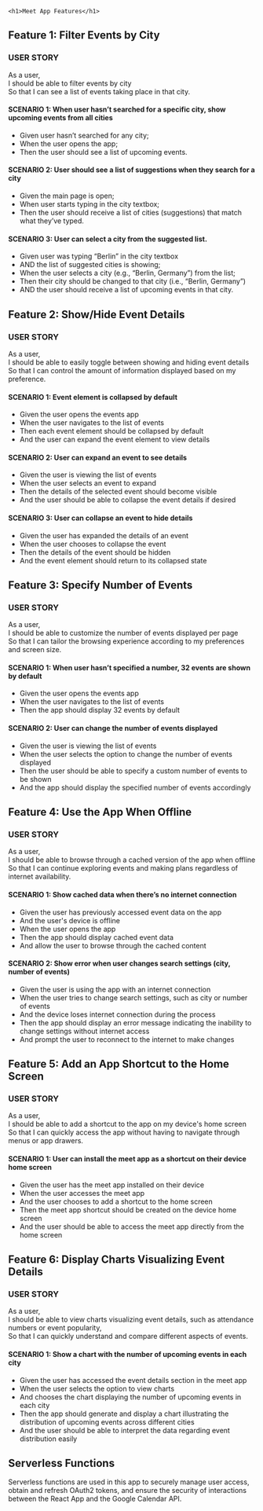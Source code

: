 
    <h1>Meet App Features</h1>


<h2>Feature 1: Filter Events by City</h2>
<h3>USER STORY</h3>
<p>As a user,<br>
I should be able to filter events by city<br>
So that I can see a list of events taking place in that city.</p>
<h4>SCENARIO 1: When user hasn’t searched for a specific city, show upcoming events from all cities</h4>
<ul>
    <li>Given user hasn’t searched for any city;</li>
    <li>When the user opens the app;</li>
    <li>Then the user should see a list of upcoming events.</li>
</ul>
<h4>SCENARIO 2: User should see a list of suggestions when they search for a city</h4>
<ul>
    <li>Given the main page is open;</li>
    <li>When user starts typing in the city textbox;</li>
    <li>Then the user should receive a list of cities (suggestions) that match what they’ve typed.</li>
</ul>
<h4>SCENARIO 3: User can select a city from the suggested list.</h4>
<ul>
    <li>Given user was typing “Berlin” in the city textbox</li>
    <li>AND the list of suggested cities is showing;</li>
    <li>When the user selects a city (e.g., “Berlin, Germany”) from the list;</li>
    <li>Then their city should be changed to that city (i.e., “Berlin, Germany”)</li>
    <li>AND the user should receive a list of upcoming events in that city.</li>
</ul>

<h2>Feature 2: Show/Hide Event Details</h2>
<h3>USER STORY</h3>
<p>As a user,<br>
I should be able to easily toggle between showing and hiding event details<br>
So that I can control the amount of information displayed based on my preference.</p>
<h4>SCENARIO 1: Event element is collapsed by default</h4>
<ul>
    <li>Given the user opens the events app</li>
    <li>When the user navigates to the list of events</li>
    <li>Then each event element should be collapsed by default</li>
    <li>And the user can expand the event element to view details</li>
</ul>
<h4>SCENARIO 2: User can expand an event to see details</h4>
<ul>
    <li>Given the user is viewing the list of events</li>
    <li>When the user selects an event to expand</li>
    <li>Then the details of the selected event should become visible</li>
    <li>And the user should be able to collapse the event details if desired</li>
</ul>
<h4>SCENARIO 3: User can collapse an event to hide details</h4>
<ul>
    <li>Given the user has expanded the details of an event</li>
    <li>When the user chooses to collapse the event</li>
    <li>Then the details of the event should be hidden</li>
    <li>And the event element should return to its collapsed state</li>
</ul>

<h2>Feature 3: Specify Number of Events</h2>
<h3>USER STORY</h3>
<p>As a user,<br>
I should be able to customize the number of events displayed per page<br>
So that I can tailor the browsing experience according to my preferences and screen size.</p>
<h4>SCENARIO 1: When user hasn’t specified a number, 32 events are shown by default</h4>
<ul>
    <li>Given the user opens the events app</li>
    <li>When the user navigates to the list of events</li>
    <li>Then the app should display 32 events by default</li>
</ul>
<h4>SCENARIO 2: User can change the number of events displayed</h4>
<ul>
    <li>Given the user is viewing the list of events</li>
    <li>When the user selects the option to change the number of events displayed</li>
    <li>Then the user should be able to specify a custom number of events to be shown</li>
    <li>And the app should display the specified number of events accordingly</li>
</ul>

<h2>Feature 4: Use the App When Offline</h2>
<h3>USER STORY</h3>
<p>As a user,<br>
I should be able to browse through a cached version of the app when offline<br>
So that I can continue exploring events and making plans regardless of internet availability.</p>
<h4>SCENARIO 1: Show cached data when there’s no internet connection</h4>
<ul>
    <li>Given the user has previously accessed event data on the app</li>
    <li>And the user's device is offline</li>
    <li>When the user opens the app</li>
    <li>Then the app should display cached event data</li>
    <li>And allow the user to browse through the cached content</li>
</ul>
<h4>SCENARIO 2: Show error when user changes search settings (city, number of events)</h4>
<ul>
    <li>Given the user is using the app with an internet connection</li>
    <li>When the user tries to change search settings, such as city or number of events</li>
    <li>And the device loses internet connection during the process</li>
    <li>Then the app should display an error message indicating the inability to change settings without internet access</li>
    <li>And prompt the user to reconnect to the internet to make changes</li>
</ul>

<h2>Feature 5: Add an App Shortcut to the Home Screen</h2>
<h3>USER STORY</h3>
<p>As a user,<br>
I should be able to add a shortcut to the app on my device's home screen<br>
So that I can quickly access the app without having to navigate through menus or app drawers.</p>
<h4>SCENARIO 1: User can install the meet app as a shortcut on their device home screen</h4>
<ul>
    <li>Given the user has the meet app installed on their device</li>
    <li>When the user accesses the meet app</li>
    <li>And the user chooses to add a shortcut to the home screen</li>
    <li>Then the meet app shortcut should be created on the device home screen</li>
    <li>And the user should be able to access the meet app directly from the home screen</li>
</ul>

<h2>Feature 6: Display Charts Visualizing Event Details</h2>
<h3>USER STORY</h3>
<p>As a user,<br>
I should be able to view charts visualizing event details, such as attendance numbers or event popularity,<br>
So that I can quickly understand and compare different aspects of events.</p>
<h4>SCENARIO 1: Show a chart with the number of upcoming events in each city</h4>
<ul>
    <li>Given the user has accessed the event details section in the meet app</li>
    <li>When the user selects the option to view charts</li>
    <li>And chooses the chart displaying the number of upcoming events in each city</li>
    <li>Then the app should generate and display a chart illustrating the distribution of upcoming events across different cities</li>
    <li>And the user should be able to interpret the data regarding event distribution easily</li>
</ul>

<h2>Serverless Functions</h2>
<p>Serverless functions are used in this app to securely manage user access, obtain and refresh OAuth2 tokens, and ensure the security of interactions between the React App and the Google Calendar API.
</body>
</html>

